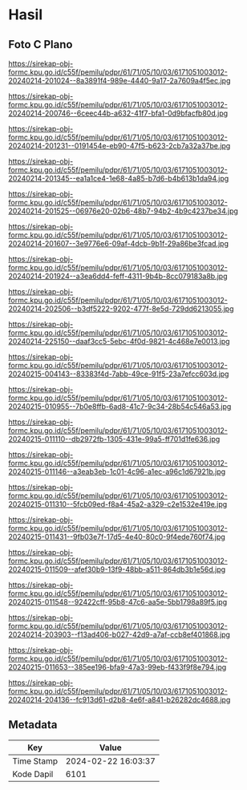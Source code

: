 # Hasil

## Foto C Plano

https://sirekap-obj-formc.kpu.go.id/c55f/pemilu/pdpr/61/71/05/10/03/6171051003012-20240214-201024--8a3891f4-989e-4440-9a17-2a7609a4f5ec.jpg

https://sirekap-obj-formc.kpu.go.id/c55f/pemilu/pdpr/61/71/05/10/03/6171051003012-20240214-200746--6ceec44b-a632-41f7-bfa1-0d9bfacfb80d.jpg

https://sirekap-obj-formc.kpu.go.id/c55f/pemilu/pdpr/61/71/05/10/03/6171051003012-20240214-201231--0191454e-eb90-47f5-b623-2cb7a32a37be.jpg

https://sirekap-obj-formc.kpu.go.id/c55f/pemilu/pdpr/61/71/05/10/03/6171051003012-20240214-201345--ea1a1ce4-1e68-4a85-b7d6-b4b613b1da94.jpg

https://sirekap-obj-formc.kpu.go.id/c55f/pemilu/pdpr/61/71/05/10/03/6171051003012-20240214-201525--06976e20-02b6-48b7-94b2-4b9c4237be34.jpg

https://sirekap-obj-formc.kpu.go.id/c55f/pemilu/pdpr/61/71/05/10/03/6171051003012-20240214-201607--3e9776e6-09af-4dcb-9b1f-29a86be3fcad.jpg

https://sirekap-obj-formc.kpu.go.id/c55f/pemilu/pdpr/61/71/05/10/03/6171051003012-20240214-201924--a3ea6dd4-feff-4311-9b4b-8cc079183a8b.jpg

https://sirekap-obj-formc.kpu.go.id/c55f/pemilu/pdpr/61/71/05/10/03/6171051003012-20240214-202506--b3df5222-9202-477f-8e5d-729dd6213055.jpg

https://sirekap-obj-formc.kpu.go.id/c55f/pemilu/pdpr/61/71/05/10/03/6171051003012-20240214-225150--daaf3cc5-5ebc-4f0d-9821-4c468e7e0013.jpg

https://sirekap-obj-formc.kpu.go.id/c55f/pemilu/pdpr/61/71/05/10/03/6171051003012-20240215-004143--83383f4d-7abb-49ce-91f5-23a7efcc603d.jpg

https://sirekap-obj-formc.kpu.go.id/c55f/pemilu/pdpr/61/71/05/10/03/6171051003012-20240215-010955--7b0e8ffb-6ad8-41c7-9c34-28b54c546a53.jpg

https://sirekap-obj-formc.kpu.go.id/c55f/pemilu/pdpr/61/71/05/10/03/6171051003012-20240215-011110--db2972fb-1305-431e-99a5-ff701d1fe636.jpg

https://sirekap-obj-formc.kpu.go.id/c55f/pemilu/pdpr/61/71/05/10/03/6171051003012-20240215-011146--a3eab3eb-1c01-4c96-a1ec-a96c1d67921b.jpg

https://sirekap-obj-formc.kpu.go.id/c55f/pemilu/pdpr/61/71/05/10/03/6171051003012-20240215-011310--5fcb09ed-f8a4-45a2-a329-c2e1532e419e.jpg

https://sirekap-obj-formc.kpu.go.id/c55f/pemilu/pdpr/61/71/05/10/03/6171051003012-20240215-011431--9fb03e7f-17d5-4e40-80c0-9f4ede760f74.jpg

https://sirekap-obj-formc.kpu.go.id/c55f/pemilu/pdpr/61/71/05/10/03/6171051003012-20240215-011509--afef30b9-13f9-48bb-a511-864db3b1e56d.jpg

https://sirekap-obj-formc.kpu.go.id/c55f/pemilu/pdpr/61/71/05/10/03/6171051003012-20240215-011548--92422cff-95b8-47c6-aa5e-5bb1798a89f5.jpg

https://sirekap-obj-formc.kpu.go.id/c55f/pemilu/pdpr/61/71/05/10/03/6171051003012-20240214-203903--f13ad406-b027-42d9-a7af-ccb8ef401868.jpg

https://sirekap-obj-formc.kpu.go.id/c55f/pemilu/pdpr/61/71/05/10/03/6171051003012-20240215-011653--385ee196-bfa9-47a3-99eb-f433f9f8e794.jpg

https://sirekap-obj-formc.kpu.go.id/c55f/pemilu/pdpr/61/71/05/10/03/6171051003012-20240214-204136--fc913d61-d2b8-4e6f-a841-b26282dc4688.jpg


## Metadata

| Key        | Value               |
| ---------- | ------------------- |
| Time Stamp | 2024-02-22 16:03:37 |
| Kode Dapil | 6101                |




